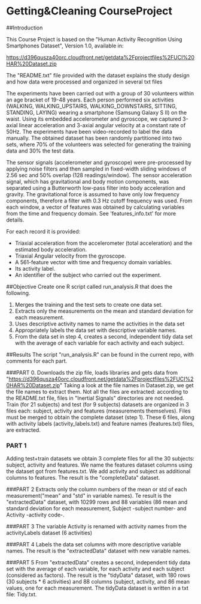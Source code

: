 # Getting&Cleaning CourseProject

##Introduction

This Course Project is based on the "Human Activity Recognition Using Smartphones Dataset", Version 1.0, available in: 

https://d396qusza40orc.cloudfront.net/getdata%2Fprojectfiles%2FUCI%20HAR%20Dataset.zip 

The "README.txt" file provided with the dataset explains the study design and how data were processed and organized in several txt files

The experiments have been carried out with a group of 30 volunteers within an age bracket of 19-48 years. Each person performed six activities (WALKING, WALKING_UPSTAIRS, WALKING_DOWNSTAIRS, SITTING, STANDING, LAYING) wearing a smartphone (Samsung Galaxy S II) on the waist. Using its embedded accelerometer and gyroscope, we captured 3-axial linear acceleration and 3-axial angular velocity at a constant rate of 50Hz. The experiments have been video-recorded to label the data manually. The obtained dataset has been randomly partitioned into two sets, where 70% of the volunteers was selected for generating the training data and 30% the test data. 

The sensor signals (accelerometer and gyroscope) were pre-processed by applying noise filters and then sampled in fixed-width sliding windows of 2.56 sec and 50% overlap (128 readings/window). The sensor acceleration signal, which has gravitational and body motion components, was separated using a Butterworth low-pass filter into body acceleration and gravity. The gravitational force is assumed to have only low frequency components, therefore a filter with 0.3 Hz cutoff frequency was used. From each window, a vector of features was obtained by calculating variables from the time and frequency domain. See 'features_info.txt' for more details. 

For each record it is provided:
- Triaxial acceleration from the accelerometer (total acceleration) and the estimated body acceleration.
- Triaxial Angular velocity from the gyroscope. 
- A 561-feature vector with time and frequency domain variables. 
- Its activity label. 
- An identifier of the subject who carried out the experiment.

##Objective
Create one R script called run_analysis.R that does the following. 
1) Merges the training and the test sets to create one data set.
2) Extracts only the measurements on the mean and standard deviation for each measurement. 
3) Uses descriptive activity names to name the activities in the data set
4) Appropriately labels the data set with descriptive variable names. 
5) From the data set in step 4, creates a second, independent tidy data set with the average of each variable for each activity and each subject.

##Results
The script "run_analysis.R" can be found in the current repo, with comments for each part. 

###PART 0. 
Downloads the zip file, loads libraries and gets data from "https://d396qusza40orc.cloudfront.net/getdata%2Fprojectfiles%2FUCI%20HAR%20Dataset.zip"
Taking a look at the file names in Dataset.zip, we get the file names to extract them. Not all the files are extracted: according to the README.txt file, files in "Inertial Signals" directories are not needed. Train (for 21 subjects) and test (for 9 subjects) datasets are organized in 3 files each: subject, activity and features (measurements themselves). Files must be merged to obtain the complete dataset (step 1). These 6 files, along with activity labels (activity_labels.txt) and feature names (features.txt) files, are extracted. 

### PART 1
Adding test+train datasets we obtain 3 complete files for all the 30 subjects: subject, activity and features. 
We name the features dataset columns using the dataset got from features.txt. 
We add activity and subject as additional columns to features.
The result is the "completeData" dataset.

###PART 2
Extracts only the column numbers of the mean or std of each measurement("mean" and "std" in variable names).
Te result is the "extractedData" dataset, with 10299 rows and 88 variables (86 mean and standard deviation for each measurement,  Subject -subject number- and Activity -activity code-.

###PART 3 
The variable Activity is renamed with activity names from the activityLabels dataset (6 activities)

###PART 4
Labels the data set columns with more descriptive variable names. The result is the "extractedData" dataset with new variable names. 

###PART 5 
From "extractedData" creates a second, independent tidy data set with the average of each variable, 
for each activity and each subject (considered as factors).
The result is the "tidyData" dataset, with 180 rows (30 subjects * 6 activities) and 88 columns (subject, activity, and 86 mean values, one for each measurement. 
The tidyData dataset is written in a txt file: Tidy.txt. 









